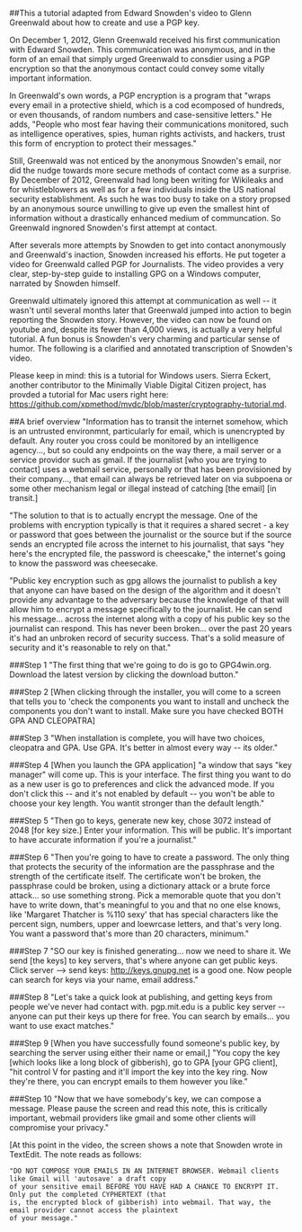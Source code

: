 ##This a tutorial adapted from Edward Snowden's video to Glenn Greenwald about how to create and use a PGP key.

On December 1, 2012, Glenn Greenwald received his first communication with Edward Snowden. This communication was anonymous, and in the form of an email that simply urged Greenwald to consdier using a PGP encryption so that the anonymous contact could convey some vitally important information. 

In Greenwald's own words, a PGP encryption is a program that "wraps every email in a protective shield, which is a cod ecomposed of hundreds, or even thousands, of random numbers and case-sensitive letters." He adds, "People who most fear having their communications monitored, such as intelligence operatives, spies, human rights activists, and hackers, trust this form of encryption to protect their messages." 

Still, Greenwald was not enticed by the anonymous Snowden's email, nor did the nudge towards more secure methods of contact come as a surprise. By December of 2012, Greenwald had long been writing for Wikileaks and for whistleblowers as well as for a few individuals inside the US national security establishment. As such he was too busy to take on a story propsed by an anonymous source unwilling to give up even the smallest hint of information without a drastically enhanced medium of communcation. So Greenwald ingnored Snowden's first attempt at contact. 

After severals more attempts by Snowden to get into contact anonymously and Greenwald's inaction, Snowden increased his efforts. He put togeter a video for Greenwald called PGP for Journalists. The video provides a very clear, step-by-step guide to installing GPG on a Windows computer, narrated by Snowden himself. 

Greenwald ultimately ignored this attempt at communication as well -- it wasn't until several months later that Greenwald jumped into action to begin reporting the Snowden story. However, the video can now be found on youtube and, despite its fewer than 4,000 views, is actually a very helpful tutorial. A fun bonus is Snowden's very charming and particular sense of humor. The following is a clarified and annotated transcription of Snowden's video.

Please keep in mind: this is a tutorial for Windows users. Sierra Eckert, another contributor to the Minimally Viable Digital Citizen project, has provded a tutorial for Mac users right here: https://github.com/xpmethod/mvdc/blob/master/cryptography-tutorial.md. 

##A brief overview
"Information has to transit the internet somehow, which is an untrusted environmnt, particularly for email, which is unencrypted by default. Any router you cross could be monitored by an intelligence agency..., but so could any endpoints on the way there, a mail server or a service providor such as gmail. If the journalist [who you are trying to contact] uses a webmail service, personally or that has been provisioned by their company..., that email can always be retrieved later on via subpoena or some other mechanism legal or illegal instead of catching [the email] [in transit.] 

"The solution to that is to actually encrypt the message. One of the problems with encryption typically is that it requires a shared secret - a key or password that goes between the journalist or the source but if the source sends an encrypted file across the internet to his journalist, that says "hey here's the encrypted file, the password is cheescake," the internet's going to know the password was cheesecake. 

"Public key encryption such as gpg allows the journalist to publish a key that anyone can have based on the design of the algorithm and it doesn't provide any advantage to the adversary because the knowledge of that will allow him to encrypt a message specifically to the journalist. He can send his message... across the internet along with a copy of his public key so the journalist can respond. This has never been broken... over the past 20 years it's had an unbroken record of security success. That's a solid measure of security and it's reasonable to rely on that."

###Step 1
"The first thing that we're going to do is go to GPG4win.org. Download the latest version by clicking the download button." 

###Step 2
[When clicking through the installer, you will come to a screen that tells you to 'check the components you want to install and uncheck the components you don't want to install. Make sure you have checked BOTH GPA AND CLEOPATRA]

###Step 3
"When installation is complete, you will have two choices, cleopatra and GPA. Use GPA. It's better in almost every way -- its older." 

###Step 4
[When you launch the GPA application] "a window that says "key manager" will come up. This is your interface. The first thing you want to do as a new user is go to preferences and click the advanced mode. If you don't click this -- and it's not enabled by default -- you won't be able to choose your key length. You wantit stronger than the default length." 

###Step 5
"Then go to keys, generate new key, chose 3072 instead of 2048 [for key size.] Enter your information. This will be public. It's important to have accurate information if you're a journalist." 

###Step 6
"Then you're going to have to create a password. The only thing that protects the security of the information are the passphrase and the strength of the certificate itself. The certificate won't be broken, the passphrase could be broken, using a dictionary attack or a brute force attack... so use something strong. Pick a memorable quote that you don't have to write down, that's meaningful to you and that no one else knows, like 'Margaret Thatcher is %110 sexy' that has special characters like the percent sign, numbers, upper and loewrcase letters, and that's very long. You want a password that's more than 20 characters, minimum." 

###Step 7
"SO our key is finished generating... now we need to share it. We send [the keys] to key servers, that's where anyone can get public keys. Click server --> send keys: http://keys.gnupg.net is a good one. Now people can search for keys via your name, email address." 

###Step 8
"Let's take a quick look at publishing, and getting keys from people we've never had contact with. pgp.mit.edu is a public key server -- anyone can put their keys up there for free. You can search by emails... you want to use exact matches."

###Step 9 
[When you have successfully found someone's public key, by searching the server using either their name or email,] "You copy the key [which looks like a long block of gibberish), go to GPA [your GPG client], "hit control V for pasting and it'll import the key into the key ring. Now they're there, you can encrypt emails to them however you like." 

###Step 10
"Now that we have somebody's key, we can compose a message. Please pause the screen and read this note, this is critically important, webmail providers like gmail and some other clients will compromise your privacy." 

[At this point in the video, the screen shows a note that Snowden wrote in TextEdit. The note reads as follows:

	"DO NOT COMPOSE YOUR EMAILS IN AN INTERNET BROWSER. Webmail clients like Gmail will 'autosave' a draft copy 
	of your sensitive email BEFORE YOU HAVE HAD A CHANCE TO ENCRYPT IT. Only put the completed CYPHERTEXT (that 
	is, the encrypted block of gibberish) into webmail. That way, the email provider cannot access the plaintext 
	of your message." 


